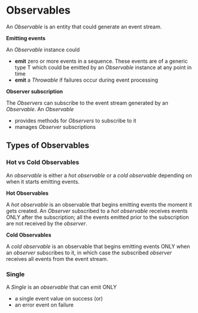 # Observables

An *Observable* is an entity that could generate an event stream. 

**Emitting events**

An *Observable* instance could

* **emit** zero or more events in a sequence. These events are of a generic type T which could be emitted by an *Observable* instance at any point in time
* **emit** a *Throwable* if failures occur during event processing

**Observer subscription**

The *Observers* can subscribe to the event stream generated by an *Observable*. An *Observable*

* provides methods for *Observers* to subscribe to it
* manages *Observer* subscriptions

## Types of Observables

### Hot vs Cold Observables

An *observable* is either a *hot observable* or a *cold observable* depending on when it starts emitting events. 

**Hot Observables**

A *hot observable* is an observable that begins emitting events the moment it gets created. 
An *Observer* subscribed to a *hot observable* receives events ONLY after the subscription; 
all the events emitted prior to the subscription are not received by the *observer*. 

**Cold Observables**

A *cold observable* is an observable that begins emitting events ONLY when an *observer* subscribes to it, 
in which case the subscribed *observer* receives all events from the event stream.

### Single

A *Single* is an *observable* that can emit ONLY

* a single event value on success (or)
* an error event on failure




